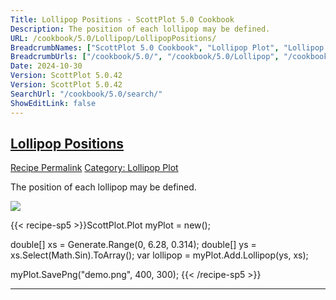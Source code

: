 ```yaml
---
Title: Lollipop Positions - ScottPlot 5.0 Cookbook
Description: The position of each lollipop may be defined.
URL: /cookbook/5.0/Lollipop/LollipopPositions/
BreadcrumbNames: ["ScottPlot 5.0 Cookbook", "Lollipop Plot", "Lollipop Positions"]
BreadcrumbUrls: ["/cookbook/5.0/", "/cookbook/5.0/Lollipop", "/cookbook/5.0/Lollipop/LollipopPositions"]
Date: 2024-10-30
Version: ScottPlot 5.0.42
Version: ScottPlot 5.0.42
SearchUrl: "/cookbook/5.0/search/"
ShowEditLink: false
---
```



<h2 style='border-bottom: 0;'><a href='/cookbook/5.0/Lollipop/LollipopPositions'>Lollipop Positions</a></h2>

<div class="d-flex mb-2">
<a class="btn btn-sm btn-primary me-1" href="/cookbook/5.0/Lollipop/LollipopPositions">Recipe Permalink</a>
<a class="btn btn-sm btn-success me-1" href="/cookbook/5.0/Lollipop">Category: Lollipop Plot</a>
</div>

The position of each lollipop may be defined.

[![](/cookbook/5.0/images/LollipopPositions.png?241029205813)](/cookbook/5.0/images/LollipopPositions.png?241029205813)

{{< recipe-sp5 >}}ScottPlot.Plot myPlot = new();

double[] xs = Generate.Range(0, 6.28, 0.314);
double[] ys = xs.Select(Math.Sin).ToArray();
var lollipop = myPlot.Add.Lollipop(ys, xs);

myPlot.SavePng("demo.png", 400, 300);
{{< /recipe-sp5 >}}

<hr class='my-5 invisible'>


